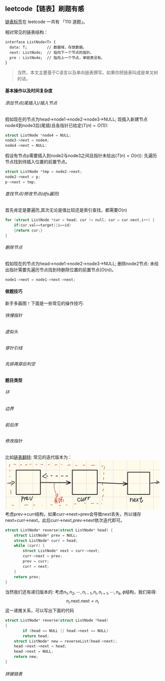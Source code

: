 ## leetcode【链表】刷题有感
[链表标签](https://leetcode.cn/problemset/?page=1&topicSlugs=linked-list)在 leetcode 一共有 「110 道题」。

相对常见的链表结构：
```plaintext
interface ListNode<T> {
  data: T;         // 数据域，存放数据。
  next: ListNode;  // 指向下一个节点的指针。
  pre : ListNode;  // 指向上一个节点，单链表没有。
}
```
> 当然，本文主要基于C语言以及单向链表撰写。如果你把链表叫成是单叉树的话。
#### 基本操作以及时间复杂度
###### 添加节点(尾插入)/插入节点
假如现在的节点为head->node1->node2->node3->NULL;
现插入新建节点node4到node3后(尾插)且各指针已给定($T(n)=O(1)$):
```c
struct ListNode *node4 = NULL;
node3->next = node4;
node4->next = NULL:
```
假设有节点p需要插入到node2与node3之间且指针未给出($T(n)=O(n)$):
先遍历节点找到待插入位置的前置节点。
```c
struct ListNode *tmp = node2->next;
node2->next = p;
p->next = tmp;
```
###### 查找节点/修改节点(dfs遍历)
首先肯定是要遍历,其次无论是值比较还是索引查找，都需要$O(n)$
```c
for (struct ListNode *cur = head; cur != null; cur = cur.next,i++) {
    if(cur.val==target||i==id)
    {return cur;}
}
```
###### 删除节点
假如现在的节点为head->node1->node2->node3->NULL;
删除node2节点:
未给出指针需要先遍历节点找到待删除位置的前置节点($O(n)$)。
```c
node1->next = node1->next->next;
```
#### 做题技巧
新手多画图！下面是一些常见的操作技巧:
###### 快慢指针

###### 虚拟头

###### 穿针引线

###### 先排再穿后判空

#### 题目类型

###### 环

###### 边界

###### 前后序

###### 修改指针
比如[链表翻转](https://leetcode.cn/problems/reverse-linked-list/):
常见的迭代版本为：
![](../image/blog6/reverselist.jpg)
考虑prev->curr结构，如果curr->next=prev会导致next丢失，所以储存next=curr->next，此后curr->next,prev->next依次迭代即可。
```c
struct ListNode* reverse(struct ListNode* head) {
    struct ListNode* prev = NULL;
    struct ListNode* curr = head;
    while (curr) {
        struct ListNode* next = curr->next;
        curr->next = prev;
        prev = curr;
        curr = next;
    }
    return prev;
}
```
当然我们还有递归版本的:
考虑$n_1,n_2,\cdots,n_{i-1},n_{i},n_{i+1},\cdots,n_k,\phi$结构，我们易得:
$$n_i.\text{next}.\text{next}=n_i$$
这一递推关系，可以写出下面的代码
```c
struct ListNode* reverse(struct ListNode *head)
{
        if (head == NULL || head->next == NULL)
        return head;
    struct ListNode* new = reverseList(head->next);
    head->next->next = head;
    head->next = NULL;
    return new;
}
```


###### 拼接链表
